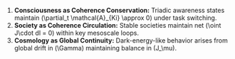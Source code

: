1. **Consciousness as Coherence Conservation:**  Triadic awareness states maintain (\partial_t \mathcal{A}_{Ki} \approx 0) under task switching.
2. **Society as Coherence Circulation:**  Stable societies maintain net (\oint J\cdot dl = 0) within key mesoscale loops.
3. **Cosmology as Global Continuity:**  Dark-energy-like behavior arises from global drift in (\Gamma) maintaining balance in (J_\mu).